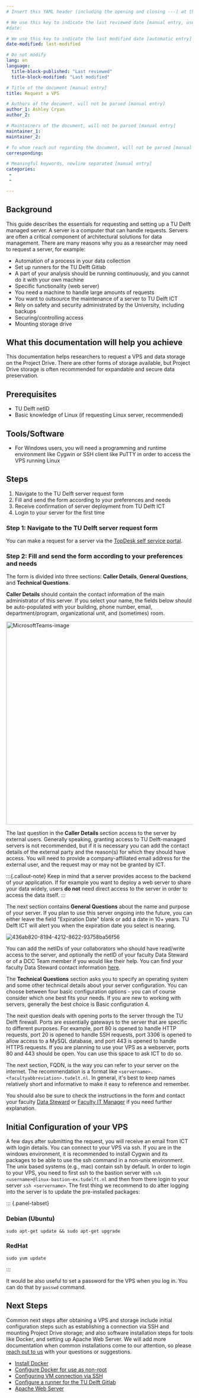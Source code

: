 ```yaml
---
# Insert this YAML header (including the opening and closing ---) at the beginning of the document and fill it out accordingly

# We use this key to indicate the last reviewed date [manual entry, use MM/DD/YYYY]
#date:

# We use this key to indicate the last modified date [automatic entry]
date-modified: last-modified

# Do not modify
lang: en
language: 
  title-block-published: "Last reviewed"
  title-block-modified: "Last modified"

# Title of the document [manual entry]
title: Request a VPS

# Authors of the document, will not be parsed [manual entry]
author_1: Ashley Cryan
author_2:

# Maintainers of the document, will not be parsed [manual entry]
maintainer_1:
maintainer_2:

# To whom reach out regarding the document, will not be parsed [manual entry]
corresponding:

# Meaningful keywords, newline separated [manual entry]
categories: 
 - 
 - 

---
```


## Background
This guide describes the essentials for requesting and setting up a TU Delft managed server. A server is a computer that can handle requests. Servers are often a critical component of architectural solutions for data management. There are many reasons why you as a researcher may need to request a server, for example:

* Automation of a process in your data collection
* Set up runners for the TU Delft Gitlab
* A part of your analysis should be running continuously, and you cannot do it with your own machine 
* Specific functionality (web server)
* You need a machine to handle large amounts of requests 
* You want to outsource the maintenance of a server to TU Delft ICT
* Rely on safety and security administrated by the University, including backups
* Securing/controlling access
* Mounting storage drive

## What this documentation will help you achieve
This documentation helps researchers to request a VPS and data storage on the Project Drive. There are other forms of storage available, but Project Drive storage is often recommended for expandable and secure data preservation.

## Prerequisites
* TU Delft netID
* Basic knowledge of Linux (if requesting Linux server, recommended)

## Tools/Software
* For Windows users, you will need a programming and runtime environment like Cygwin or SSH client like PuTTY in order to access the VPS running Linux

## Steps
1. Navigate to the TU Delft server request form
2. Fill and send the form according to your preferences and needs
3. Receive confirmation of server deployment from TU Delft ICT 
4. Login to your server for the first time

### Step 1: Navigate to the TU Delft server request form
You can make a request for a server via the [TopDesk self service portal](https://tudelft.topdesk.net/tas/public/ssp/content/serviceflow?unid=418c986f186d4934848dc2712039ed34).

### Step 2: Fill and send the form according to your preferences and needs
The form is divided into three sections: **Caller Details**, **General Questions**, and **Technical Questions**.

**Caller Details** should contain the contact information of the main administrator of this server. If you select your name, the fields below should be auto-populated with your building, phone number, email, department/program, organizational unit, and (sometimes) room. 

<img width="547" alt="MicrosoftTeams-image" src="https://user-images.githubusercontent.com/70262847/124608876-65778580-de6f-11eb-9c45-edd730417203.png">

The last question in the **Caller Details** section access to the server by external users. Generally speaking, granting access to TU Delft-managed servers is not recommended, but if it is necessary you can add the contact details of the external party and the reason(s) for which they should have access. You will need to provide a company-affiliated email address for the external user, and the request may or may not be granted by ICT. 

:::{.callout-note}
Keep in mind that a server provides access to the backend of your application. If for example you want to deploy a web server to share your data widely, users **do not** need direct access to the server in order to access the data itself. 
:::

The next section contains **General Questions** about the name and purpose of your server. If you plan to use this server ongoing into the future, you can either leave the field "Expiration Date" blank or add a date in 10+ years. TU Delft ICT will alert you when the expiration date you select is nearing. 

![436ab820-8194-4212-8622-93758ba56f56](https://user-images.githubusercontent.com/70262847/124609178-b1c2c580-de6f-11eb-8e33-0dfcbf79226e.jpg)

You can add the netIDs of your collaborators who should have read/write access to the server, and optionally the netID of your faculty Data Steward or of a DCC Team member if you would like their help. You can find your faculty Data Steward contact information [here](https://www.tudelft.nl/en/library/current-topics/research-data-management/r/support/data-stewardship/contact/).

The **Technical Questions** section asks you to specify an operating system and some other technical details about your server configuration. You can choose between four basic configuration options - you can of course consider which one best fits your needs. If you are new to working with servers, generally the best choice is Basic configuration 4.

The next question deals with opening ports to the server through the TU Delft firewall. Ports are essentially gateways to the server that are specific to different purposes. For example, port 80 is opened to handle HTTP requests, port 20 is opened to handle SSH requests, port 3306 is opened to allow access to a MySQL database, and port 443 is opened to handle HTTPS requests. If you are planning to use your VPS as a webserver, ports 80 and 443 should be open. You can use this space to ask ICT to do so. 

The next section, FQDN, is the way you can refer to your server on the internet. The recommendation is a format like `<servername>.<facultyabbreviation>.tudelt.nl`. In general, it's best to keep names relatively short and informative to make it easy to reference and remember.

You should also be sure to check the instructions in the form and contact your faculty [Data Steward](https://www.tudelft.nl/en/library/current-topics/research-data-management/r/support/data-stewardship/contact/) or [Faculty IT Manager](https://intranet.tudelft.nl/en/-/faculty-it-manager) if you need further explanation.

## Initial Configuration of your VPS
A few days after submitting the request, you will receive an email from ICT with login details. You can connect to your VPS via ssh. If you are in the windows environment, it is recommended to install Cygwin and its packages to be able to use the ssh command in a non-unix environment. The unix based systems (e.g., mac) contain ssh by default. In order to login to your VPS, you need to first ssh to the bastion server with `ssh <username>@linux-bastion-ex.tudelft.nl` and then from there login to your server `ssh <servername>`. The first thing we recommend to do after logging into the server is to update the pre-installed packages:

::: {.panel-tabset}

### Debian (Ubuntu)

```
sudo apt-get update && sudo apt-get upgrade
```

### RedHat

```
sudo yum update
```

:::

It would be also useful to set a password for the VPS when you log in. You can do that by `passwd` command. 

## Next Steps
Common next steps after obtaining a VPS and storage include initial configuration steps such as establishing a connection via SSH and mounting Project Drive storage; and also software installation steps for tools like Docker, and setting up Apache Web Server. We will add more documentation when common installations come to our attention, so please [reach out to us](../../CONTRIBUTING.md) with your questions or suggestions.

- [Install Docker](https://phoenixnap.com/kb/how-to-install-docker-on-ubuntu-18-04)
- [Configure Docker for use as non-root](https://docs.docker.com/engine/install/linux-postinstall/)
- [Configuring VM connection via SSH](https://gitlab.tudelft.nl/acryan/data-management-for-researchers/-/wikis/Configuring-VM-Connection)
- [Configure a runner for the TU Delft Gitlab](./gitlab/gitlab_docker.md)
- [Apache Web Server](./apache_webserver.md)
